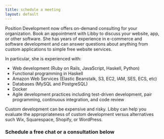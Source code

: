 ```yaml
---
title: schedule a meeting
layout: default
---
```

<div>
  <p>Position Development now offers on-demand consulting for your organization. Book an appointment with Libby to discuss your website, app, or other software. She has years of experience in e-commerce and software development and can answer questions about anything  from custom applications to simple free website services.</p>

  <p>In particular, she is experienced with:</p>

  <ul>
    <li>Web development (Ruby on Rails, JavaScript, Haskell, Python)</li>
    <li>Functional programming in Haskell</li>
    <li>Amazon Web Services (Elastic Beanstalk, S3, EC2, IAM, SES, ECS, etc)</li>
    <li>Databases (MySQL and PostgreSQL)</li>
    <li>Docker</li>
    <li>Agile development practices including test-driven development, pair programming, continuous integration, and code review</li>
  </ul>

  <p>Custom development can be expensive and risky. Libby can help you evaluate the appropriateness of custom development versus alternatives such Wix, Squarespace, Shopify, or WordPress.</p>

<h3>Schedule a free chat or a consultation below</h3>

<!-- Calendly inline widget begin -->
<div class="calendly-inline-widget" data-url="https://calendly.com/positiondevlibby?hide_landing_page_details=1" style="min-width:320px;height:630px;"></div>
<script type="text/javascript" src="https://assets.calendly.com/assets/external/widget.js" async></script>
<!-- Calendly inline widget end -->